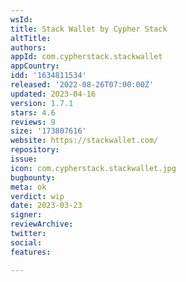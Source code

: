 ```yaml
---
wsId: 
title: Stack Wallet by Cypher Stack
altTitle: 
authors: 
appId: com.cypherstack.stackwallet
appCountry: 
idd: '1634811534'
released: '2022-08-26T07:00:00Z'
updated: 2023-04-16
version: 1.7.1
stars: 4.6
reviews: 9
size: '173807616'
website: https://stackwallet.com/
repository: 
issue: 
icon: com.cypherstack.stackwallet.jpg
bugbounty: 
meta: ok
verdict: wip
date: 2023-03-23
signer: 
reviewArchive: 
twitter: 
social: 
features: 

---
```


